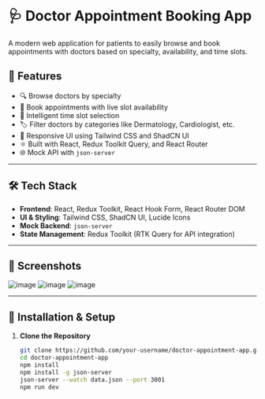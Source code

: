 # 🩺 Doctor Appointment Booking App

A modern web application for patients to easily browse and book appointments with doctors based on specialty, availability, and time slots.

## 🚀 Features

- 🔍 Browse doctors by specialty
- 📅 Book appointments with live slot availability
- 🧠 Intelligent time slot selection
- 🏷️ Filter doctors by categories like Dermatology, Cardiologist, etc.
- 🧼 Responsive UI using Tailwind CSS and ShadCN UI
- ⚛️ Built with React, Redux Toolkit Query, and React Router
- 🌐 Mock API with `json-server`

---

## 🛠️ Tech Stack

- **Frontend**: React, Redux Toolkit, React Hook Form, React Router DOM
- **UI & Styling**: Tailwind CSS, ShadCN UI, Lucide Icons
- **Mock Backend**: `json-server`
- **State Management**: Redux Toolkit (RTK Query for API integration)

---

## 📸 Screenshots

![image](https://github.com/user-attachments/assets/679cd2c6-cc02-424a-aa11-a6430dfeb52b)
![image](https://github.com/user-attachments/assets/37fc645b-49f3-445e-a8d1-5cc90c5a7325)
![image](https://github.com/user-attachments/assets/bf12107f-d2ce-41aa-b7c4-0b3f0a75c000)



---

## 🔧 Installation & Setup

1. **Clone the Repository**

   ```bash
   git clone https://github.com/your-username/doctor-appointment-app.git
   cd doctor-appointment-app
   npm install
   npm install -g json-server
   json-server --watch data.json --port 3001
   npm run dev
